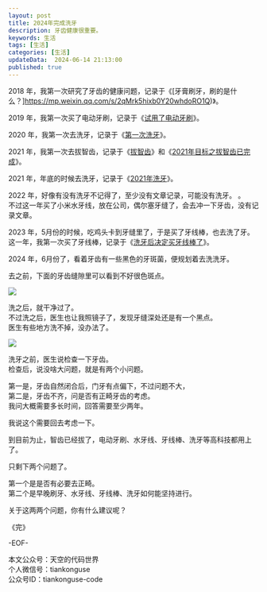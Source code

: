 ```yaml
---
layout: post  
title: 2024年完成洗牙
description: 牙齿健康很重要。  
keywords: 生活
tags: [生活]  
categories: [生活]  
updateData:  2024-06-14 21:13:00  
published: true  
---
```





2018 年，我第一次研究了牙齿的健康问题，记录于《[牙膏刷牙，刷的是什么？]https://mp.weixin.qq.com/s/2qMrk5hixb0Y20whdoRO1Q)》。 


2019 年，我第一次买了电动牙刷，记录于《[试用了电动牙刷](https://mp.weixin.qq.com/s/UbzKUDaZzqrWQdaFH57mEg)》。  


2020 年，我第一次去洗牙，记录于《[第一次洗牙](https://mp.weixin.qq.com/s/S8uPMsOnVlYW7PMIPAu-hA)》。  


2021 年，我第一次去拔智齿，记录于《[拔智齿](https://mp.weixin.qq.com/s/eLDfejZHQN9hzNATk9rLeQ)》和《[2021年目标之拔智齿已完成](https://mp.weixin.qq.com/s/_xhCghvQ_Aof_dst_wc9RA)》。  


2021 年，年底的时候去洗牙，记录于《[2021年洗牙](https://mp.weixin.qq.com/s/SgrlORkS3BZkBWD59EFjPA)》。  


2022 年，好像有没有洗牙不记得了，至少没有文章记录，可能没有洗牙。 。  
不过这一年买了小米水牙线，放在公司，偶尔塞牙缝了，会去冲一下牙齿，没有记录文章。  


2023 年，5月份的时候，吃鸡头卡到牙缝里了，于是买了牙线棒，也去洗了牙。  
这一年，我第一次买了牙线棒，记录于《[洗牙后决定买牙线棒了](https://mp.weixin.qq.com/s/q1e-7qaE9CQF2tR67bZCXw)》。  



2024 年，6月份了，看着牙齿有一些黑色的牙斑菌，便规划着去洗洗牙。  


去之前，下面的牙齿缝隙里可以看到不好很色斑点。  


![](https://res2024.tiankonguse.com/images/2024/06/14/001.png)


洗之后，就干净过了。  
不过洗之后，医生也让我照镜子了，发现牙缝深处还是有一个黑点。  
医生有些地方洗不掉，没办法了。  


![](https://res2024.tiankonguse.com/images/2024/06/14/001.png)



洗牙之前，医生说检查一下牙齿。  
检查后，说没啥大问题，就是有两个小问题。  


第一是，牙齿自然闭合后，门牙有点偏下，不过问题不大，  
第二是，牙齿不齐，问是否有正畸牙齿的考虑。  
我问大概需要多长时间，回答需要至少两年。  


我说这个需要回去考虑一下。  


到目前为止，智齿已经拔了，电动牙刷、水牙线、牙线棒、洗牙等高科技都用上了。  


只剩下两个问题了。  


第一个是是否有必要去正畸。  
第二个是早晚刷牙、水牙线、牙线棒、洗牙如何能坚持进行。  


关于这两两个问题，你有什么建议呢？  





《完》  


-EOF-  



本文公众号：天空的代码世界  
个人微信号：tiankonguse  
公众号ID：tiankonguse-code  
  


